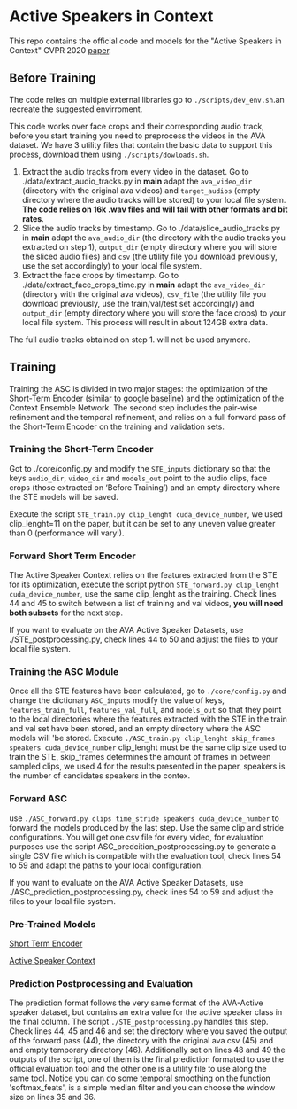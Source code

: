 # Active Speakers in Context
This repo contains the official code and models for the "Active Speakers in Context" CVPR 2020 [paper](https://arxiv.org/pdf/2005.09812.pdf).


## Before Training
The code relies on multiple external libraries go to `./scripts/dev_env.sh`.an recreate the suggested envirroment.

This code works over face crops and their corresponding audio track, before you start training you need to preprocess the videos in the AVA dataset. We have 3 utility files that contain the basic data to support this process, download them using `./scripts/dowloads.sh`.

1. Extract the audio tracks from every video in the dataset. Go to ./data/extract_audio_tracks.py in  __main__ adapt the `ava_video_dir` (directory with the original ava videos) and `target_audios` (empty directory where the audio tracks will be stored) to your local file system. **The code relies on 16k .wav files and will fail with other formats and bit rates**.
2. Slice the audio tracks by timestamp. Go to ./data/slice_audio_tracks.py in  __main__ adapt the `ava_audio_dir` (the directory with the audio tracks you extracted on step 1), `output_dir` (empty directory where you will store the sliced audio files) and  `csv` (the utility file you download previously, use the set accordingly) to your local file system.
3. Extract the face crops by timestamp. Go to ./data/extract_face_crops_time.py in  __main__ adapt the `ava_video_dir` (directory with the original ava videos), `csv_file` (the utility file you download previously, use the train/val/test set accordingly) and  `output_dir` (empty directory where you will store the face crops) to your local file system. This process will result in about 124GB extra data.

The full audio tracks obtained on step 1. will not be used anymore.

## Training
Training the ASC is divided in two major stages: the optimization of the Short-Term Encoder (similar to google [baseline](https://arxiv.org/abs/1901.01342)) and the optimization of the Context Ensemble Network. The second step includes the pair-wise refinement and the temporal refinement, and relies on a full forward pass of the Short-Term Encoder on the training and validation sets.

### Training the Short-Term Encoder
Got to ./core/config.py  and modify the `STE_inputs` dictionary so that the keys `audio_dir`, `video_dir` and `models_out` point to the audio clips, face crops (those extracted on ‘Before Training’) and an empty directory where the STE models will be saved.

Execute the script `STE_train.py clip_lenght cuda_device_number`, we used clip_lenght=11 on the paper, but it can be set to any uneven value greater than 0 (performance will vary!).

### Forward Short Term Encoder
The Active Speaker Context relies on the features extracted from the STE for its optimization, execute the script python `STE_forward.py clip_lenght cuda_device_number`, use the same clip_lenght as the training. Check lines 44 and 45 to switch between a list of training and val videos, **you will need both subsets** for the next step.

If you want to evaluate on the AVA Active Speaker Datasets, use ./STE_postprocessing.py, check lines 44 to 50 and adjust the files to your local file system.

### Training the ASC Module
Once all the STE features have been calculated, go to `./core/config.py` and change the dictionary `ASC_inputs` modify the value of keys, `features_train_full`, `features_val_full`, and `models_out` so that they point to the local directories where the features extracted with the STE in the train and val set have been stored, and an empty directory where the  ASC models will 'be stored.  Execute `./ASC_train.py clip_lenght skip_frames speakers cuda_device_number` clip_lenght must be the same clip size used to train the STE, skip_frames determines the amount of frames in between sampled clips, we used 4 for the results presented in the paper, speakers is the number of candidates speakers in the contex.

### Forward ASC
use `./ASC_forward.py clips time_stride speakers cuda_device_number` to forward the models produced by the last step. Use the same clip and stride configurations. You will get one csv file for every video, for evaluation purposes use the script ASC_predcition_postprocessing.py to generate a single CSV file which is compatible with the evaluation tool, check lines 54 to 59 and adapt the paths to your local configuration.

If you want to evaluate on the AVA Active Speaker Datasets, use ./ASC_prediction_postprocessing.py, check lines 54 to 59 and adjust the files to your local file system.

### Pre-Trained Models
[Short Term Encoder](https://filedn.com/l0kNCNuXuEq70c3iUHsXxJ7/active-speakers-context/STE.pth) 

[Active Speaker Context](https://filedn.com/l0kNCNuXuEq70c3iUHsXxJ7/active-speakers-context/ASC.pth)


### Prediction Postprocessing and Evaluation
The prediction format follows the very same format of the AVA-Active speaker dataset, but contains an extra value for the active speaker class in the final column. The script `./STE_postprocessing.py` handles this step. Check lines 44, 45 and 46 and set the directory where you saved the output of the forward pass (44), the directory with the original ava csv (45) and and empty temporary directory (46). Additionally set on lines 48 and 49 the outputs of the script, one of them is the final prediction formated to use the official evaluation tool and the other one is a utility file to use along the same tool.
Notice you can do some temporal smoothing on the function 'softmax_feats', is a simple median filter and you can choose the window size on lines 35 and 36. 
